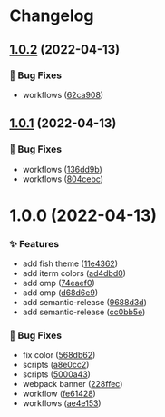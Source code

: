 # Changelog

## [1.0.2](https://github.com/canisminor1990/canisminor-cli/compare/v1.0.1...v1.0.2) (2022-04-13)


### 🐛 Bug Fixes

* workflows ([62ca908](https://github.com/canisminor1990/canisminor-cli/commit/62ca908))

## [1.0.1](https://github.com/canisminor1990/canisminor-cli/compare/v1.0.0...v1.0.1) (2022-04-13)


### 🐛 Bug Fixes

* workflows ([136dd9b](https://github.com/canisminor1990/canisminor-cli/commit/136dd9b))
* workflows ([804cebc](https://github.com/canisminor1990/canisminor-cli/commit/804cebc))

# 1.0.0 (2022-04-13)


### ✨ Features

* add fish theme ([11e4362](https://github.com/canisminor1990/canisminor-cli/commit/11e4362))
* add iterm colors ([ad4dbd0](https://github.com/canisminor1990/canisminor-cli/commit/ad4dbd0))
* add omp ([74eaef0](https://github.com/canisminor1990/canisminor-cli/commit/74eaef0))
* add omp ([d68d6e9](https://github.com/canisminor1990/canisminor-cli/commit/d68d6e9))
* add semantic-release ([9688d3d](https://github.com/canisminor1990/canisminor-cli/commit/9688d3d))
* add semantic-release ([cc0bb5e](https://github.com/canisminor1990/canisminor-cli/commit/cc0bb5e))


### 🐛 Bug Fixes

* fix color ([568db62](https://github.com/canisminor1990/canisminor-cli/commit/568db62))
* scripts ([a8e0cc2](https://github.com/canisminor1990/canisminor-cli/commit/a8e0cc2))
* scripts ([5000a43](https://github.com/canisminor1990/canisminor-cli/commit/5000a43))
* webpack banner ([228ffec](https://github.com/canisminor1990/canisminor-cli/commit/228ffec))
* workflow ([fe61428](https://github.com/canisminor1990/canisminor-cli/commit/fe61428))
* workflows ([ae4e153](https://github.com/canisminor1990/canisminor-cli/commit/ae4e153))
